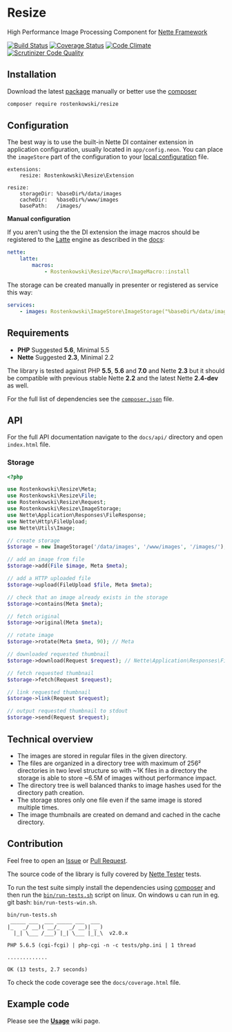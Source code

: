 # Resize

High Performance Image Processing Component for [Nette Framework](https://nette.org)

[![Build Status](https://travis-ci.org/rostenkowski/resize.svg?branch=master)](https://travis-ci.org/rostenkowski/imagestore)
[![Coverage Status](https://coveralls.io/repos/github/rostenkowski/resize/badge.svg)](https://coveralls.io/github/rostenkowski/imagestore)
[![Code Climate](https://codeclimate.com/github/rostenkowski/resize/badges/gpa.svg)](https://codeclimate.com/github/rostenkowski/imagestore)
[![Scrutinizer Code Quality](https://scrutinizer-ci.com/g/rostenkowski/resize/badges/quality-score.png?b=master)](https://scrutinizer-ci.com/g/rostenkowski/resize/?branch=master)



## Installation

Download the latest [package](https://github.com/rostenkowski/resize/releases) manually
or better use the [composer](https://getcomposer.org/doc/00-intro.md#globally)

```bash
composer require rostenkowski/resize
```

## Configuration

The best way is to use the built-in Nette DI container extension in application configuration, usually located in `app/config.neon`. You can place the `imageStore` part of the configuration to your [local configuration](https://github.com/nette/sandbox/tree/master/app/config) file. 
```neon
extensions:
    resize: Rostenkowski\Resize\Extension

resize:
    storageDir: %baseDir%/data/images
    cacheDir:   %baseDir%/www/images
    basePath:   /images/
```

**Manual configuration**

If you aren't using the the DI extension the image macros should be registered to the [Latte](https://latte.nette.org/) engine as described in the [docs](https://doc.nette.org/en/2.2/configuring#toc-latte):
```yml
nette:
    latte:
        macros:
            - Rostenkowski\Resize\Macro\ImageMacro::install
```
The storage can be created manually in presenter or registered as service this way:
```yaml
services:
    - images: Rostenkowski\ImageStore\ImageStorage("%baseDir%/data/images", "%baseDir%/www/images", "/images/")
```   

## Requirements 
- **PHP** Suggested **5.6**, Minimal 5.5
- **Nette** Suggested **2.3**, Minimal 2.2

The library is tested against PHP **5.5**, **5.6** and **7.0** and Nette **2.3** but it should be compatible with previous stable Nette **2.2** and the latest Nette **2.4-dev** as well.

For the full list of dependencies see the [`composer.json`](https://github.com/rostenkowski/resize/blob/master/composer.json) file.

## API 

For the full API documentation navigate to the `docs/api/` directory and open `index.html` file.

### Storage

```php
<?php

use Rostenkowski\Resize\Meta;
use Rostenkowski\Resize\File;
use Rostenkowski\Resize\Request;
use Rostenkowski\Resize\ImageStorage;
use Nette\Application\Responses\FileResponse;
use Nette\Http\FileUpload;
use Nette\Utils\Image;

// create storage
$storage = new ImageStorage('/data/images', '/www/images', '/images/');

// add an image from file
$storage->add(File $image, Meta $meta);

// add a HTTP uploaded file
$storage->upload(FileUpload $file, Meta $meta);

// check that an image already exists in the storage
$storage->contains(Meta $meta);

// fetch original
$storage->original(Meta $meta);

// rotate image
$storage->rotate(Meta $meta, 90); // Meta

// downloaded requested thumbnail
$storage->download(Request $request); // Nette\Application\Responses\FileResponse

// fetch requested thumbnail
$storage->fetch(Request $request);

// link requested thumbnail
$storage->link(Request $request);

// output requested thumbnail to stdout
$storage->send(Request $request);
```

## Technical overview
- The images are stored in regular files in the given directory.
- The files are organized in a directory tree with maximum of 256² directories in two level structure so with ~1K files in a directory the storage is able to store ~6.5M of images without performance impact.
- The directory tree is well balanced thanks to image hashes used for the directory path creation.
- The storage stores only one file even if the same image is stored multiple times.
- The image thumbnails are created on demand and cached in the cache directory.

## Contribution

Feel free to open an [Issue](https://github.com/rostenkowski/resize/issues) or [Pull Request](https://github.com/rostenkowski/imagestore/pulls).

The source code of the library is fully covered by [Nette Tester](https://tester.nette.org/) tests.

To run the test suite simply install the dependencies
using [composer](https://getcomposer.org/doc/00-intro.md#globally) and then run the [`bin/run-tests.sh`](bin/run-tests.sh) script on linux. On windows u can run in eg. git bash: `bin/run-tests-win.sh`.

```
bin/run-tests.sh
 _____ ___  ___ _____ ___  ___
|_   _/ __)( __/_   _/ __)| _ )
  |_| \___ /___) |_| \___ |_|_\  v2.0.x

PHP 5.6.5 (cgi-fcgi) | php-cgi -n -c tests/php.ini | 1 thread

.............

OK (13 tests, 2.7 seconds)
```

To check the code coverage see the `docs/coverage.html` file.

## Example code 

Please see the [**Usage**](https://github.com/rostenkowski/resize/wiki/usage) wiki page.

